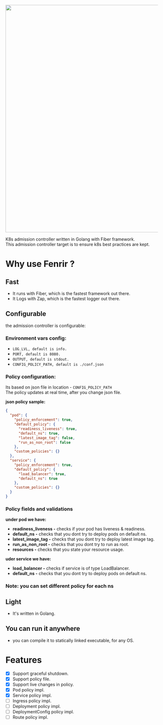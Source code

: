 <p align="center">
<img src="https://i.imgur.com/Wdp5QWg.png" width="750" />
</p>
K8s admission controller written in Golang with Fiber framework. 
</br>
This admission controller target is to ensure k8s best practices are kept.

# Why use Fenrir ?
## Fast
* It runs with Fiber, which is the fastest framework out there.
* It Logs with Zap, which is the fastest logger out there.

## Configurable
the admission controller is configurable:
### Environment vars config:
* `LOG_LVL, default is info.`
* `PORT, default is 8080.`
* `OUTPUT, default is stdout.`
* `CONFIG_POLICY_PATH, default is ./conf.json`

### Policy configuration:
Its based on json file in location - `CONFIG_POLICY_PATH`
</br>
The policy updates at real time, after you change json file.

**json policy sample:**
```json
{
  "pod": {
    "policy_enforcement": true,
    "default_policy": {
      "readiness_liveness": true,
      "default_ns": true,
      "latest_image_tag": false,
      "run_as_non_root": false
    },
    "custom_policies": {}
  },
  "service": {
    "policy_enforcement": true,
    "default_policy": {
      "load_balancer": true,
      "default_ns": true
    },
    "custom_policies": {}
  }
}
```

### Policy fields and validations
**under pod we have:**
* **readiness_liveness -** checks if your pod has liveness & readiness.
* **default_ns -** checks that you dont try to deploy pods on default ns.
* **latest_image_tag -** checks that you dont try to deploy latest image tag.
* **run_as_non_root -** checks that you dont try to run as root.
* **resources -** checks that you state your resource usage.


**uder service we have:**
</br>
* **load_balancer -** checks if service is of type LoadBalancer.
* **default_ns -** checks that you dont try to deploy pods on default ns.

### Note: you can set different policy for each ns

## Light
* It's written in Golang.

## You can run it anywhere
* you can compile it to statically linked executable, for any OS.

# Features
- [x] Support graceful shutdown.
- [x] Support policy file.
- [x] Support live changes in policy. 
- [x] Pod policy impl.
- [x] Service policy impl.
- [ ] Ingress policy impl.
- [ ] Deployment policy impl.
- [ ] DeploymentConfig policy impl.
- [ ] Route policy impl.
